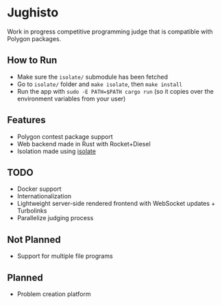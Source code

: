 Jughisto
===

Work in progress competitive programming judge that is compatible with Polygon packages.

## How to Run

* Make sure the `isolate/` submodule has been fetched
* Go to `isolate/` folder and `make isolate`, then `make install`
* Run the app with `sudo -E PATH=$PATH cargo run` (so it copies over the environment variables from your user)

## Features

* Polygon contest package support
* Web backend made in Rust with Rocket+Diesel
* Isolation made using [isolate](https://github.com/ioi/isolate)

## TODO

* Docker support
* Internationalization
* Lightweight server-side rendered frontend with WebSocket updates + Turbolinks
* Parallelize judging process

## Not Planned

* Support for multiple file programs

## Planned

* Problem creation platform
